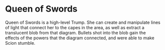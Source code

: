 # Queen of Swords
Queen of Swords is a high-level Trump. She can create and manipulate lines of light that connect her to the capes in the area, as well as extract a translucent blob from that diagram. Bullets shot into the blob gain the effects of the powers that the diagram connected, and were able to make Scion stumble.
